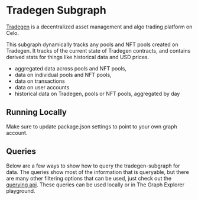 # Tradegen Subgraph

[Tradegen](https://tradegen.io/) is a decentralized asset management and algo trading platform on Celo.

This subgraph dynamically tracks any pools and NFT pools created on Tradegen. It tracks of the current state of Tradegen contracts, and contains derived stats for things like historical data and USD prices.

- aggregated data across pools and NFT pools,
- data on individual pools and NFT pools,
- data on transactions
- data on user accounts
- historical data on Tradegen, pools or NFT pools, aggregated by day

## Running Locally

Make sure to update package.json settings to point to your own graph account.

## Queries

Below are a few ways to show how to query the tradegen-subgraph for data. The queries show most of the information that is queryable, but there are many other filtering options that can be used, just check out the [querying api](https://thegraph.com/docs/graphql-api). These queries can be used locally or in The Graph Explorer playground.
